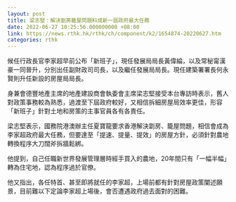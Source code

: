 ```yaml
---
layout: post
title: 梁志堅：解決劏房籠屋問題料成新一屆政府最大任務
date: 2022-06-27 10:25:56.000000000 +08:00
link: https://news.rthk.hk/rthk/ch/component/k2/1654874-20220627.htm
categories: rthk
---
```


候任行政長官李家超早前公布「新班子」，現任發展局局長黃偉綸，以及常秘甯漢豪一同晉升，分別出任副財政司司長，以及繼任發展局局長。現任建築署署長何永賢則升任新設的房屋局局長。

身兼會德豐地產主席的地產建設商會執委會主席梁志堅接受本台專訪時表示，舊人對政策事務較為熟悉，過渡至下屆政府較好，又相信拆細房屋局效率更佳，形容「新班子」針對土地和房策的主事官員各有各責任。

梁志堅表示，國務院港澳辦主任夏寶龍要求香港解決劏房、籠屋問題，相信會成為李家超政府最大任務，但要達至「提速、提量、提效」的房屋方針，必須針對農地轉換程序大刀闊斧拆牆鬆綁。

他提到，自己任職新世界發展管理層時經手買入的農地，20年間只有「一幅半幅」轉為住宅地，認為程序過於官僚。

他又指出，各任特首、甚至即將就任的李家超，上場前都有針對房屋政策闡述願景，目前難以下定論李家超上場後，會否遭遇政府過去面對的困難。
